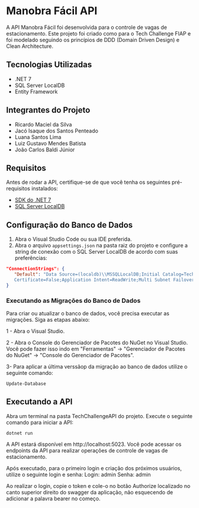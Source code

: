 # Manobra Fácil API

A API Manobra Fácil foi desenvolvida para o controle de vagas de estacionamento. Este projeto foi criado como para o Tech Challenge FIAP e foi modelado seguindo os princípios de DDD (Domain Driven Design) e Clean Architecture.

## Tecnologias Utilizadas

- .NET 7
- SQL Server LocalDB
- Entity Framework


## Integrantes do Projeto

- Ricardo Maciel da Silva
- Jacó Isaque dos Santos Penteado
- Luana Santos Lima
- Luiz Gustavo Mendes Batista
- João Carlos Baldi Júnior

## Requisitos

Antes de rodar a API, certifique-se de que você tenha os seguintes pré-requisitos instalados:

- [SDK do .NET 7](https://dotnet.microsoft.com/download/dotnet/7.0)
- [SQL Server LocalDB](https://docs.microsoft.com/en-us/sql/database-engine/configure-windows/sql-server-express-localdb)

## Configuração do Banco de Dados

1. Abra o Visual Studio Code ou sua IDE preferida.
2. Abra o arquivo `appsettings.json` na pasta raiz do projeto e configure a string de conexão com o SQL Server LocalDB de acordo com suas preferências:

```json
"ConnectionStrings": {
   "Default": "Data Source=(localdb)\\MSSQLLocalDB;Initial Catalog=TechChallenge;Integrated Security=True;Connect Timeout=30;Encrypt=False;Trust Server             
   Certificate=False;Application Intent=ReadWrite;Multi Subnet Failover=False"
}
```

### Executando as Migrações do Banco de Dados
Para criar ou atualizar o banco de dados, você precisa executar as migrações. Siga as etapas abaixo:

1 - Abra o Visual Studio.

2 - Abra o Console do Gerenciador de Pacotes do NuGet no Visual Studio. Você pode fazer isso indo em "Ferramentas" -> "Gerenciador de Pacotes do NuGet" -> "Console do Gerenciador de Pacotes".

3- Para aplicar a última verssãop da migração ao banco de dados utilize o seguinte comando:

```
Update-Database
```

## Executando a API
Abra um terminal na pasta TechChallengeAPI do projeto. Execute o seguinte comando para iniciar a API:

```
dotnet run
```

A API estará disponível em http://localhost:5023. Você pode acessar os endpoints da API para realizar operações de controle de vagas de estacionamento.

Após executado, para o primeiro login e criação dos próximos usuários, utilize o seguinte login e senha:
Login: admin
Senha: admin

Ao realizar o login, copie o token e cole-o no botão Authorize localizado no canto superior direito do swagger da aplicação, não esquecendo de adicionar a palavra bearer no começo.
